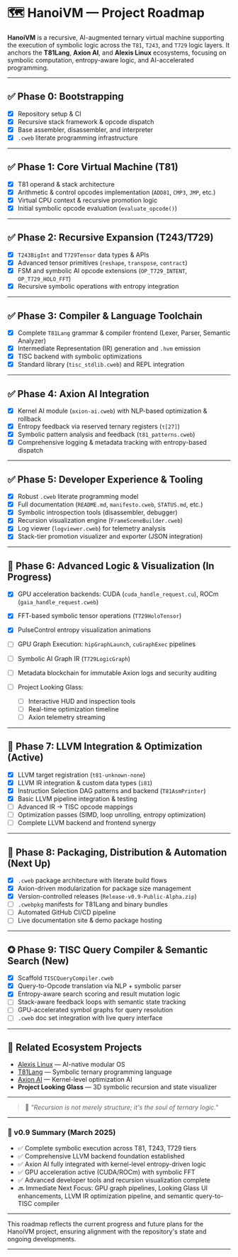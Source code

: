 # 🗺️ HanoiVM — Project Roadmap

**HanoiVM** is a recursive, AI-augmented ternary virtual machine supporting the execution of symbolic logic across the `T81`, `T243`, and `T729` logic layers. It anchors the **T81Lang**, **Axion AI**, and **Alexis Linux** ecosystems, focusing on symbolic computation, entropy-aware logic, and AI-accelerated programming.

---

## ✅ Phase 0: Bootstrapping

* [x] Repository setup & CI
* [x] Recursive stack framework & opcode dispatch
* [x] Base assembler, disassembler, and interpreter
* [x] `.cweb` literate programming infrastructure

---

## ✅ Phase 1: Core Virtual Machine (T81)

* [x] T81 operand & stack architecture
* [x] Arithmetic & control opcodes implementation (`ADD81`, `CMP3`, `JMP`, etc.)
* [x] Virtual CPU context & recursive promotion logic
* [x] Initial symbolic opcode evaluation (`evaluate_opcode()`)

---

## ✅ Phase 2: Recursive Expansion (T243/T729)

* [x] `T243BigInt` and `T729Tensor` data types & APIs
* [x] Advanced tensor primitives (`reshape`, `transpose`, `contract`)
* [x] FSM and symbolic AI opcode extensions (`OP_T729_INTENT`, `OP_T729_HOLO_FFT`)
* [x] Recursive symbolic operations with entropy integration

---

## ✅ Phase 3: Compiler & Language Toolchain

* [x] Complete `T81Lang` grammar & compiler frontend (Lexer, Parser, Semantic Analyzer)
* [x] Intermediate Representation (IR) generation and `.hvm` emission
* [x] TISC backend with symbolic optimizations
* [x] Standard library (`tisc_stdlib.cweb`) and REPL integration

---

## ✅ Phase 4: Axion AI Integration

* [x] Kernel AI module (`axion-ai.cweb`) with NLP-based optimization & rollback
* [x] Entropy feedback via reserved ternary registers (`τ[27]`)
* [x] Symbolic pattern analysis and feedback (`t81_patterns.cweb`)
* [x] Comprehensive logging & metadata tracking with entropy-based dispatch

---

## ✅ Phase 5: Developer Experience & Tooling

* [x] Robust `.cweb` literate programming model
* [x] Full documentation (`README.md`, `manifesto.cweb`, `STATUS.md`, etc.)
* [x] Symbolic introspection tools (disassembler, debugger)
* [x] Recursion visualization engine (`FrameSceneBuilder.cweb`)
* [x] Log viewer (`logviewer.cweb`) for telemetry analysis
* [x] Stack-tier promotion visualizer and exporter (JSON integration)

---

## 🔄 Phase 6: Advanced Logic & Visualization (In Progress)

* [x] GPU acceleration backends: CUDA (`cuda_handle_request.cu`), ROCm (`gaia_handle_request.cweb`)
* [x] FFT-based symbolic tensor operations (`T729HoloTensor`)
* [x] PulseControl entropy visualization animations
* [ ] GPU Graph Execution: `hipGraphLaunch`, `cuGraphExec` pipelines
* [ ] Symbolic AI Graph IR (`T729LogicGraph`)
* [ ] Metadata blockchain for immutable Axion logs and security auditing
* [ ] Project Looking Glass:

  * [ ] Interactive HUD and inspection tools
  * [ ] Real-time optimization timeline
  * [ ] Axion telemetry streaming

---

## 🔄 Phase 7: LLVM Integration & Optimization (Active)

* [x] LLVM target registration (`t81-unknown-none`)
* [x] LLVM IR integration & custom data types (`i81`)
* [x] Instruction Selection DAG patterns and backend (`T81AsmPrinter`)
* [x] Basic LLVM pipeline integration & testing
* [ ] Advanced IR → TISC opcode mappings
* [ ] Optimization passes (SIMD, loop unrolling, entropy optimization)
* [ ] Complete LLVM backend and frontend synergy

---

## 🔄 Phase 8: Packaging, Distribution & Automation (Next Up)

* [x] `.cweb` package architecture with literate build flows
* [x] Axion-driven modularization for package size management
* [x] Version-controlled releases (`Release-v0.9-Public-Alpha.zip`)
* [ ] `.cwebpkg` manifests for T81Lang and binary bundles
* [ ] Automated GitHub CI/CD pipeline
* [ ] Live documentation site & demo package hosting

---

## ✪ Phase 9: TISC Query Compiler & Semantic Search (New)

* [x] Scaffold `TISCQueryCompiler.cweb`
* [x] Query-to-Opcode translation via NLP + symbolic parser
* [x] Entropy-aware search scoring and result mutation logic
* [ ] Stack-aware feedback loops with semantic state tracking
* [ ] GPU-accelerated symbol graphs for query resolution
* [ ] `.cweb` doc set integration with live query interface

---

## 🔗 Related Ecosystem Projects

* [Alexis Linux](https://github.com/copyl-sys) — AI-native modular OS
* [T81Lang](https://github.com/copyl-sys) — Symbolic ternary programming language
* [Axion AI](https://github.com/copyl-sys) — Kernel-level optimization AI
* **Project Looking Glass** — 3D symbolic recursion and state visualizer

---

> 🧠 *"Recursion is not merely structure; it's the soul of ternary logic."*

---

### 🔄 v0.9 Summary (March 2025)

* ✅ Complete symbolic execution across T81, T243, T729 tiers
* ✅ Comprehensive LLVM backend foundation established
* ✅ Axion AI fully integrated with kernel-level entropy-driven logic
* ✅ GPU acceleration active (CUDA/ROCm) with symbolic FFT
* ✅ Advanced developer tools and recursion visualization complete
* 🔜 Immediate Next Focus: GPU graph pipelines, Looking Glass UI enhancements, LLVM IR optimization pipeline, and semantic query-to-TISC compiler

---

This roadmap reflects the current progress and future plans for the HanoiVM project, ensuring alignment with the repository's state and ongoing developments.

---
